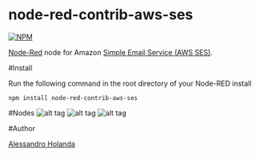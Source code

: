 node-red-contrib-aws-ses
========================

[![NPM](https://nodei.co/npm/node-red-contrib-aws-ses.png)](https://nodei.co/npm/node-red-contrib-aws-ses/)

[Node-Red][1] node for Amazon [Simple Email Service (AWS SES)][2].

#Install

Run the following command in the root directory of your Node-RED install

    npm install node-red-contrib-aws-ses

#Nodes
![alt tag](https://raw.githubusercontent.com/altamira/node-red-contrib-aws-ses/master/aws-ses-in.png)
![alt tag](https://raw.githubusercontent.com/altamira/node-red-contrib-aws-ses/master/aws-ses-out.png)
![alt tag](https://raw.githubusercontent.com/altamira/node-red-contrib-aws-ses/master/aws-ses-flow.png)

#Author

[Alessandro Holanda][3]


[1]:http://nodered.org
[2]:http://aws.amazon.com/ses/
[3]:https://github.com/alessandro-holanda